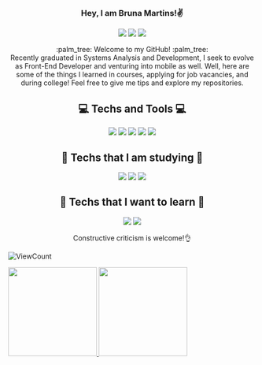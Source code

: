 <div align="center">  
  
  ### Hey, I am Bruna Martins!:v:

<a href="https://www.linkedin.com/in/brunacbmartins/" target="_blank"><img src="https://img.shields.io/badge/linkedin%20-%230077B5.svg?&style=for-the-badge&logo=linkedin&logoColor=white"/></a> <a href="https://www.youtube.com/channel/UCv41lBGFdJg21lmYiCZDNQAube" target="_blank"><img src="https://img.shields.io/badge/YouTube-FF0000?style=for-the-badge&logo=youtube&logoColor=white"/></a> <a href="https://www.instagram.com/brunacarolinaa/" target="_blank"><img src="https://img.shields.io/badge/instagram%20-%23E4405F.svg?&style=for-the-badge&logo=Instagram&logoColor=white"/></a>

  <p>
  :palm_tree: Welcome to my GitHub! :palm_tree: <br>
  Recently graduated in Systems Analysis and Development, I seek to evolve as Front-End Developer and venturing into mobile as well. Well, here are some of the things I learned in courses, applying for job vacancies, and during college! Feel free to give me tips and explore my repositories. </p>


  ## :computer: Techs and Tools :computer:
  <img src="https://img.shields.io/badge/html5%20-%23E34F26.svg?&style=for-the-badge&logo=html5&logoColor=white"/>  <img src="https://img.shields.io/badge/css3%20-%231572B6.svg?&style=for-the-badge&logo=css3&logoColor=white"/>  <img src="https://img.shields.io/badge/SASS%20-hotpink.svg?&style=for-the-badge&logo=SASS&logoColor=white"/>  <img src="https://img.shields.io/badge/git%20-%23F05033.svg?&style=for-the-badge&logo=git&logoColor=white"/>  <img src="https://img.shields.io/badge/github%20-%23121011.svg?&style=for-the-badge&logo=github&logoColor=white"/>


  ## :dart: Techs that I am studying :dart:
  <img src="https://img.shields.io/badge/javascript%20-%23323330.svg?&style=for-the-badge&logo=javascript&logoColor=%23F7DF1E"/> <img src="https://img.shields.io/badge/Android-3DDC84?style=for-the-badge&logo=android&logoColor=white"/> <img src="https://img.shields.io/badge/swift-%23FA7343.svg?&style=for-the-badge&logo=swift&logoColor=white"/> 


  ## :pushpin: Techs that I want to learn :pushpin:
  <img src="https://img.shields.io/badge/React-20232A?style=for-the-badge&logo=react&logoColor=61DAFB"/> <img src= "https://img.shields.io/badge/React_Native-20232A?style=for-the-badge&logo=react&logoColor=61DAFB"/> 

Constructive criticism is welcome!</i>:ok_hand:
</div>

![ViewCount](https://views.whatilearened.today/views/github/brunacbmartins/views.svg)

<a href="https://github.com/AVS1508">
  <img height="180em" src="https://github-readme-stats.vercel.app/api?username=brunacbmartins&show_icons=true&theme=radical" />
  <img height="180em" src="https://github-readme-stats-eight-theta.vercel.app/api/top-langs/?username=brunacbmartins&theme=radical&layout=compact&exclude_lang=java+r" />
</a>

<!--
**brunacbmartins/brunacbmartins** is a ✨ _special_ ✨ repository because its `README.md` (this file) appears on your GitHub profile.

Here are some ideas to get you started:

- 🔭 I’m currently working on ...
- 🌱 I’m currently learning ...
- 👯 I’m looking to collaborate on ...
- 🤔 I’m looking for help with ...
- 💬 Ask me about ...
- 📫 How to reach me: ...
- 😄 Pronouns: ...
- ⚡ Fun fact: ...
-->
